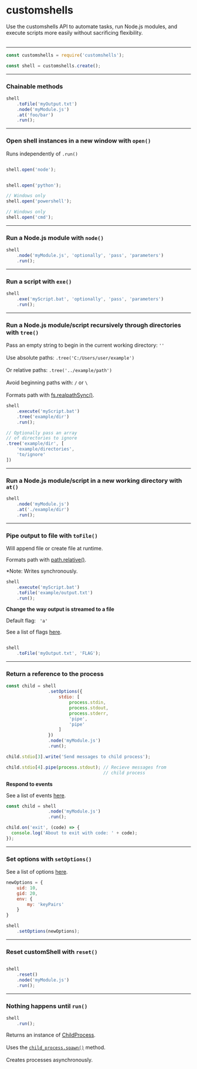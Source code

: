 # customshells
Use the customshells API to automate tasks, run Node.js modules, and execute scripts more easily without sacrificing flexibility.
<br>
<br>
<hr>

```js
const customshells = require('customshells');

const shell = customshells.create();
```

<hr>

### Chainable methods

```js
shell
    .toFile('myOutput.txt')
    .node('myModule.js')
    .at('foo/bar')
    .run();
```

<hr>

### Open shell instances in a new window with <code>open()</code>

Runs independently of <code>.run()</code> 

```js

shell.open('node');


shell.open('python');

// Windows only
shell.open('powershell'); 

// Windows only
shell.open('cmd');
```

<hr>

### Run a Node.js module with <code>node()</code>

```js
shell
    .node('myModule.js', 'optionally', 'pass', 'parameters')
    .run();
```

<hr>

### Run a script with <code>exe()</code>

```js
shell
    .exe('myScript.bat', 'optionally', 'pass', 'parameters')
    .run();
```

<hr>

### Run a Node.js module/script recursively through directories with <code>tree()</code>

Pass an empty string to begin in the current working directory: <code>''</code>
<br>
<br>
Use absolute paths: <code>.tree('C:/Users/user/example')</code>
<br>
<br>
Or relative paths: <code>.tree('../example/path')</code>
<br>
<br>
Avoid beginning paths with: <code>/</code> or <code>\\</code>
<br>
<br>
Formats path with <a href="https://nodejs.org/api/fs.html#fs_fs_realpathsync_path_options">fs.realpathSync()</a>.

```js
shell
    .execute('myScript.bat')
    .tree('example/dir')
    .run();

// Optionally pass an array 
// of directories to ignore
.tree('example/dir', [
    'example/directories',
    'to/ignore'
])
```

<hr>

### Run a Node.js module/script in a new working directory with <code>at()</code>

```js
shell
    .node('myModule.js')
    .at('./example/dir')
    .run();
```

<hr>

### Pipe output to file with <code>toFile()</code>

Will append file or create file at runtime.


Formats path with <a href="https://nodejs.org/dist/latest-v8.x/docs/api/path.html#path_path_relative_from_to">path.relative()</a>.


*Note: Writes synchronously.

```js
shell
    .execute('myScript.bat')
    .toFile('example/output.txt')
    .run();
```

**Change the way output is streamed to a file**

Default flag: <code> 'a' </code>

See a list of flags <a href="https://nodejs.org/dist/latest-v8.x/docs/api/fs.html#fs_fs_open_path_flags_mode_callback">here</a>.

```js

shell
    .toFile('myOutput.txt', 'FLAG');
```

<hr>

### Return a reference to the process

```js
const child = shell
                .setOptions({ 
                    stdio: [
                        process.stdin, 
                        process.stdout, 
                        process.stderr, 
                        'pipe', 
                        'pipe'
                    ]
                })
                .node('myModule.js')
                .run();

child.stdio[3].write('Send messages to child process');

child.stdio[4].pipe(process.stdout); // Recieve messages from 
                                     // child process
```

**Respond to events**

See a list of events <a href="https://nodejs.org/dist/latest-v8.x/docs/api/process.html#process_process_events">here</a>.

```js
const child = shell
                .node('myModule.js')
                .run();

child.on('exit', (code) => {
  console.log('About to exit with code: ' + code);
});
```

<hr>

### Set options with <code>setOptions()</code>

See a list of options <a href="https://nodejs.org/dist/latest-v8.x/docs/api/child_process.html#child_process_child_process_spawn_command_args_options">here</a>.

```js
newOptions = {
    uid: 10,
    gid: 20,
    env: {
        my: 'keyPairs'
    }
}

shell
    .setOptions(newOptions);
```

<hr>

### Reset customShell with <code>reset()</code>

```js

shell
    .reset()
    .node('myModule.js')
    .run();
```

<hr>

### Nothing happens until <code>run()</code>

```js
shell
    .run();
```

Returns an instance of <a href="https://nodejs.org/dist/latest-v8.x/docs/api/child_process.html#child_process_class_childprocess">ChildProcess</a>. 
<br>
<br>
Uses the <a href="https://nodejs.org/dist/latest-v8.x/docs/api/child_process.html#child_process_child_process_spawn_command_args_options"><code>child_process.spawn()</code></a> method.
<br>
<br>
Creates processes asynchronously.
